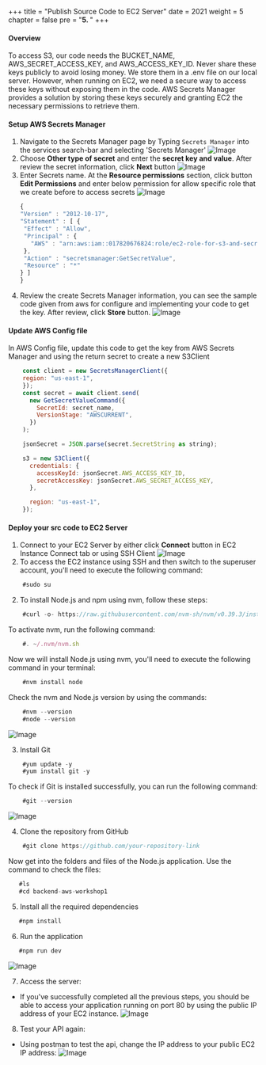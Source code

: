 +++
title = "Publish Source Code to EC2 Server"
date = 2021
weight = 5
chapter = false
pre = "<b>5. </b>"
+++

#### Overview

To access S3, our code needs the BUCKET_NAME, AWS_SECRET_ACCESS_KEY, and AWS_ACCESS_KEY_ID. Never share these keys publicly to avoid losing money. We store them in a .env file on our local server. However, when running on EC2, we need a secure way to access these keys without exposing them in the code. AWS Secrets Manager provides a solution by storing these keys securely and granting EC2 the necessary permissions to retrieve them.

#### Setup AWS Secrets Manager

1. Navigate to the Secrets Manager page by Typing `Secrets Manager` into the services search-bar and selecting 'Secrets Manager'
   ![Image](/images/preparation/create-secret.png)
2. Choose **Other type of secret** and enter the **secret key and value**. After review the secret information, click **Next** button
   ![Image](/images/preparation/create-secret-1.png)
3. Enter Secrets name. At the **Resource permissions** section, click button **Edit Permissions** and enter below permission for allow specific role that we create before to access secrets
   ![Image](/images/preparation/create-secret-2.png)
   ```js
   {
   "Version" : "2012-10-17",
   "Statement" : [ {
    "Effect" : "Allow",
    "Principal" : {
      "AWS" : "arn:aws:iam::017820676824:role/ec2-role-for-s3-and-secret-management"
    },
    "Action" : "secretsmanager:GetSecretValue",
    "Resource" : "*"
   } ]
   }
   ```
4. Review the create Secrets Manager information, you can see the sample code given from aws for configure and implementing your code to get the key. After review, click **Store** button.
   ![Image](/images/preparation/create-secret-3.png)

#### Update AWS Config file

In AWS Config file, update this code to get the key from AWS Secrets Manager and using the return secret to create a new S3Client

```js
    const client = new SecretsManagerClient({
    region: "us-east-1",
    });
    const secret = await client.send(
      new GetSecretValueCommand({
        SecretId: secret_name,
        VersionStage: "AWSCURRENT",
      })
    );

    jsonSecret = JSON.parse(secret.SecretString as string);

    s3 = new S3Client({
      credentials: {
        accessKeyId: jsonSecret.AWS_ACCESS_KEY_ID,
        secretAccessKey: jsonSecret.AWS_SECRET_ACCESS_KEY,
      },

      region: "us-east-1",
    });
```

#### Deploy your src code to EC2 Server

1. Connect to your EC2 Server by either click **Connect** button in EC2 Instance Connect tab or using SSH Client
   ![Image](/images/preparation/connect-ec2.png)
2. To access the EC2 instance using SSH and then switch to the superuser account, you'll need to execute the following command:

```js
    #sudo su
```

2. To install Node.js and npm using nvm, follow these steps:

```js
    #curl -o- https://raw.githubusercontent.com/nvm-sh/nvm/v0.39.3/install.sh | bash
```

To activate nvm, run the following command:

```js
    #. ~/.nvm/nvm.sh
```

Now we will install Node.js using nvm, you'll need to execute the following command in your terminal:

```js
    #nvm install node
```

Check the nvm and Node.js version by using the commands:

```js
    #nvm --version
    #node --version
```

![Image](/images/preparation/ssh-1.png)

3. Install Git

```js
    #yum update -y
    #yum install git -y
```

To check if Git is installed successfully, you can run the following command:

```js
    #git --version
```

![Image](/images/preparation/ssh-2.png)

4. Clone the repository from GitHub

```js
    #git clone https://github.com/your-repository-link
```

Now get into the folders and files of the Node.js application. Use the command to check the files:

```js
   #ls
   #cd backend-aws-workshop1
```

5. Install all the required dependencies

```js
   #npm install
```

6. Run the application

```js
   #npm run dev
```

![Image](/images/preparation/ssh-3.png)

7. Access the server:

- If you've successfully completed all the previous steps, you should be able to access your application running on port 80 by using the public IP address of your EC2 instance.
  ![Image](/images/preparation/ssh-4.png)

8. Test your API again:

- Using postman to test the api, change the IP address to your public EC2 IP address:
  ![Image](/images/preparation/ssh-test-2.png)

